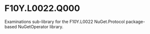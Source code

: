 # F10Y.L0022.Q000
Examinations sub-library for the F10Y.L0022 NuGet.Protocol package-based NuGetOperator library.